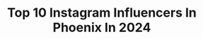 ---
title: Top 10 Instagram Influencers In Phoenix In 2024
description: >-
  Find top Instagram influencers in Phoenix in 2024. Most popular hashtags: #thatgirlaesthetic #skincareroutine #softgirlaesthetic.
platform: Instagram
hits: 1593
text_top: Analyze the most popular Instagram influencers on inBeat.
text_bottom: inBeat has 1593 Instagram influencers like this in Phoenix, United States for you to collaborate.
profiles:
  - username: "krystalmeraz"
    fullname: >-
      Phoenix
    bio: >-
      Owner of Studio V SYTYCD Choreographer Dance and Fitness with Phoenix Online Group Training M/W/F 3pm PDT 💪🏼 DM for info! Find me on depop! Link👇🏼
    location: "United States"
    followers: 13793
    engagement: 282
    commentsToLikes: 0.028050
    id: ck5bz3qs9qdz80i112gepy5f9
    verified: false
    hashtags: "#quarantine, #phoenixaov, #happymothersday, #choreographybyphoenix"
  - username: "itsmeganvarner"
    fullname: >-
      megan varner | style inspo
    bio: >-
      fashion + lifestyle | coffee addict | book lover social media manager + UGC 💌 megan@themodernmillennial.co Phoenix | Los Angeles
    location: "United States"
    followers: 12388
    engagement: 736
    commentsToLikes: 0.182420
    id: cl101prucvhn30i237qeu9abi
    verified: false
    hashtags: "#ocleanxprodigital, #summer, #photobooth, #whitefoxboutique"
  - username: "nomswithnoor"
    fullname: >-
      Noor | Houston & PHX Food + Lifestyle
    bio: >-
      🇯🇴 ✨ noms + lifestyle (& lots of ☕️) 👩‍💻 brand manager 🐾 UH alum | 🐯 @northwesternu grad 💜 📍 houston & phoenix 💍 bride-to-be 💌: nomswithnoor@gmail.com
    location: "United States"
    followers: 10126
    engagement: 580
    commentsToLikes: 0.232039
    id: ck13ano71r9y60i19zm730ad5
    verified: false
    hashtags: "#phoenix, #houston, #phxfood, #az"
  - username: "briannatraynor"
    fullname: >-
      BRIANNA
    bio: >-
      phoenix, az 🌵 wife | mama to jax + quinn teacher | content creator | baker @sugarbsweets 🍪 ♡
    location: "United States"
    followers: 32798
    engagement: 1467
    commentsToLikes: 0.027808
    id: ck0u8zpb88qpm0i1959se94fx
    verified: false
    hashtags: "#gingerbreadcookies, #cozychristmas, #undecoratewithme, #wrappingpresents"
  - username: "aimeelyanne"
    fullname: >-
      Aimee Lyanne Miller
    bio: >-
      💗 beauty & UGC content creator 💌 aimee@sociallymee.com 📍 phoenix arizona 🇵🇭 ⬇️ ugc portofolio ⬇️
    location: "United States"
    followers: 12557
    engagement: 1350
    commentsToLikes: 0.077719
    id: cksuaiqpg7j7h0j2370efrjf4
    verified: false
    hashtags: "#summerfridays, #asmr, #contentcreatortips, #beautyproducts"
  - username: "utterlymelanie"
    fullname: >-
      Melanie Utter | Fashion & Pinterest Inspo
    bio: >-
      outfits + pinterest inspo + my life! 🍓🫧🧺🌞🌺 phoenix | az 💌: utterlym2000@gmail.com
    location: "United States"
    followers: 5119
    engagement: 1869
    commentsToLikes: 0.362191
    id: clgflpj6pp9x20j08md0hrj2w
    verified: false
    hashtags: "#selfcareaesthetic, #springvibe, #girlyaesthetic, #girltherapy"
  - username: "beebothecorgi"
    fullname: >-
      Beebo and Elizabeth
    bio: >-
      6.3.18 | Phoenix, AZ @notbeeboandkiwee | @kiweecreates Business inquiries: beebothecorgi@gmail.com
    location: "United States"
    followers: 48686
    engagement: 403
    commentsToLikes: 0.009227
    id: clhdzra71rb2v0j08lu192c8f
    verified: false
    hashtags: "#corgifeed, #corgistagram, #corgismiles, #sleepycorgi"
  - username: "everyday_home"
    fullname: >-
      Lidia Salazar
    bio: >-
      Everyday Home Decor Latina 🇲🇽🇵🇷 📍Phoenix, AZ 340k on TikTok: everyday_homedecor Hello@everydayhd.com
    location: "United States"
    followers: 131846
    engagement: 487
    commentsToLikes: 0.063485
    id: ckooq95bcpbza0j23w36py3np
    verified: false
    hashtags: "#mybohostyle, #peepmypad, #californiacasual, #modernbohemian"
  - username: "ally_bollman"
    fullname: >-
      ally | the bollman bunch
    bio: >-
      mama to grey + myles mom life + respectful parenting and low toxic (ish)living 📍phoenix 💌thebollmanbunch@gmail.com
    location: "United States"
    followers: 53573
    engagement: 910
    commentsToLikes: 0.007266
    id: clckatvsbswf30j08r47cp1n4
    verified: false
    hashtags: "#40weekspregnant, #birthcenterbirth, #30weekspregnant, #25weekspregnant"
  - username: "thegarciadiaries"
    fullname: >-
      BETHANIE JOHNSON
    bio: >-
      so happy you’re here 💫 mama to my babies 〰️ living in phoenix, az 💌: thegarciadiaries@trend-mgmt.com
    location: "United States"
    followers: 334523
    engagement: 407
    commentsToLikes: 0.073149
    id: ck0two765g4r50i196it79h9y
    verified: true
    hashtags: "#westmorebeautypartner, #funnytoddlers, #toddleractivities, #secrets"
---